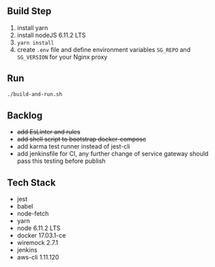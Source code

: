 ## Build Step

1. install yarn
2. install nodeJS 6.11.2 LTS
3. `yarn install`
4. create `.env` file and define environment variables `SG_REPO` and `SG_VERSION` for your Nginx proxy

## Run

```sh
./build-and-run.sh
```

## Backlog

- ~~add EsLinter and rules~~   
- ~~add shell script to bootstrap docker-compose~~  
- add karma test runner instead of jest-cli  
- add jenkinsfile for CI, any further change of service gateway should pass this testing before publish  

## Tech Stack

- jest
- babel
- node-fetch
- yarn
- node 6.11.2 LTS
- docker 17.03.1-ce
- wiremock 2.7.1
- jenkins
- aws-cli 1.11.120
